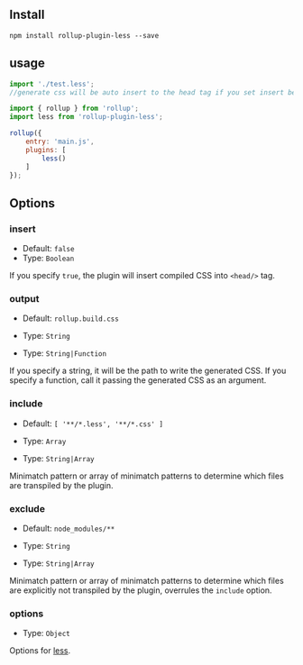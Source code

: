 ## Install

```node
npm install rollup-plugin-less --save
```

## usage

```js
import './test.less';
//generate css will be auto insert to the head tag if you set insert be true
```

```js
import { rollup } from 'rollup';
import less from 'rollup-plugin-less';

rollup({
    entry: 'main.js',
    plugins: [
        less()
    ]
});
```


## Options

### insert

+ Default: `false`
+ Type: `Boolean`

If you specify `true`, the plugin will insert compiled CSS into `<head/>` tag.

### output

+ Default: `rollup.build.css`
+ Type: `String`

+ Type: `String|Function`

If you specify a string, it will be the path to write the generated CSS.
If you specify a function, call it passing the generated CSS as an argument.

### include

+ Default: `[ '**/*.less', '**/*.css' ]`
+ Type: `Array`

+ Type: `String|Array`

Minimatch pattern or array of minimatch patterns to determine which files are transpiled by the plugin.

### exclude

+ Default: `node_modules/**`
+ Type: `String`

+ Type: `String|Array`

Minimatch pattern or array of minimatch patterns to determine which files are explicitly not transpiled by the plugin, overrules the `include` option.

### options

+ Type: `Object`

Options for [less](http://lesscss.org/usage/#programmatic-usage).
